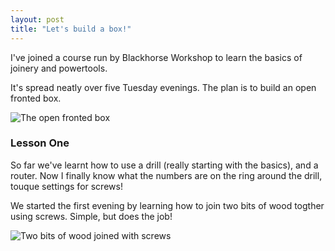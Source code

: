 ```yaml
---
layout: post
title: "Let's build a box!"
---
```


I've joined a course run by Blackhorse Workshop to learn the basics of joinery and powertools.

It's spread neatly over five Tuesday evenings. The plan is to build an open fronted box.

![The open fronted box](https://user-images.githubusercontent.com/51677/55359021-c3ff6d80-54c8-11e9-8c18-3b777a960c27.png)

### Lesson One

So far we've learnt how to use a drill (really starting with the basics), and a router. Now I finally know what the numbers are on the ring around the drill, touque settings for screws!

We started the first evening by learning how to join two bits of wood togther using screws. Simple, but does the job!

![Two bits of wood joined with screws](https://user-images.githubusercontent.com/51677/55359103-f0b38500-54c8-11e9-9961-b4f9004f7dbc.png)